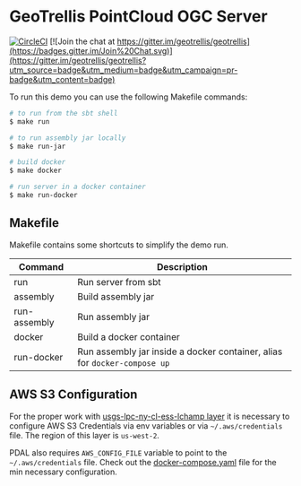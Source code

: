 # GeoTrellis PointCloud OGC Server 

[![CircleCI](https://circleci.com/gh/geotrellis/geotrellis-pointcloud-server.svg?style=svg)](https://circleci.com/gh/geotrellis/geotrellis-pointcloud-server)
[![Join the chat at https://gitter.im/geotrellis/geotrellis](https://badges.gitter.im/Join%20Chat.svg)](https://gitter.im/geotrellis/geotrellis?utm_source=badge&utm_medium=badge&utm_campaign=pr-badge&utm_content=badge)

To run this demo you can use the following Makefile commands:

```bash
# to run from the sbt shell
$ make run

# to run assembly jar locally
$ make run-jar

# build docker
$ make docker

# run server in a docker container
$ make run-docker
```

## Makefile

Makefile contains some shortcuts to simplify the demo run.

| Command          | Description                                                              |
|------------------|--------------------------------------------------------------------------|
|run               |Run server from sbt                                                       |
|assembly          |Build assembly jar                                                        |
|run-assembly      |Run assembly jar                                                          |
|docker            |Build a docker container                                                  |
|run-docker        |Run assembly jar inside a docker container, alias for `docker-compose up` |

## AWS S3 Configuration

For the proper work with [usgs-lpc-ny-cl-ess-lchamp layer](./src/main/resources/application.conf#L222) it is necessary to 
configure AWS S3 Credentials via env variables or via `~/.aws/credentials` file. The region of this layer is `us-west-2`.

PDAL also requires `AWS_CONFIG_FILE` variable to point to the `~/.aws/credentials` file. 
Check out the [docker-compose.yaml](./docker-compose.yaml) file for the min necessary configuration.
